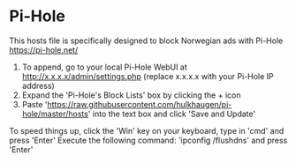 # Pi-Hole

This hosts file is specifically designed to block Norwegian ads with Pi-Hole https://pi-hole.net/

1. To append, go to your local Pi-Hole WebUI at http://x.x.x.x/admin/settings.php (replace x.x.x.x with your Pi-Hole IP address)
2. Expand the 'Pi-Hole's Block Lists' box by clicking the + icon
3. Paste 'https://raw.githubusercontent.com/hulkhaugen/pi-hole/master/hosts' into the text box and click 'Save and Update'

To speed things up, click the 'Win' key on your keyboard, type in 'cmd' and press 'Enter'
Execute the following command: 'ipconfig /flushdns' and press 'Enter'
